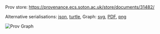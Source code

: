 
Prov store: https://provenance.ecs.soton.ac.uk/store/documents/31482/
	
Alternative serialisations: [json](https://provenance.ecs.soton.ac.uk/store/documents/31482.json), [turtle](https://provenance.ecs.soton.ac.uk/store/documents/31482.ttl), 
Graph: [svg](https://provenance.ecs.soton.ac.uk/store/documents/31482.svg), [PDF](https://provenance.ecs.soton.ac.uk/store/documents/31482.pdf), [png](https://provenance.ecs.soton.ac.uk/store/documents/31482.png)

![Prov Graph](https://provenance.ecs.soton.ac.uk/store/documents/31482.png)

		